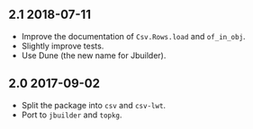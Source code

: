 2.1 2018-07-11
--------------

- Improve the documentation of `Csv.Rows.load` and `of_in_obj`.
- Slightly improve tests.
- Use Dune (the new name for Jbuilder).

2.0 2017-09-02
--------------

- Split the package into `csv` and `csv-lwt`.
- Port to `jbuilder` and `topkg`.
